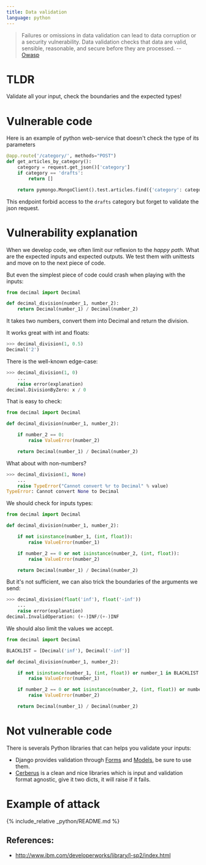 ```yaml
---
title: Data validation
language: python
---
```


> Failures or omissions in data validation can lead to data corruption or a security vulnerability. Data validation checks that data are valid, sensible, reasonable, and secure before they are processed. -- [Owasp](https://en.wikipedia.org/wiki/Data_validation#Validation_and_security)

# TLDR

Validate all your input, check the boundaries and the expected types!

# Vulnerable code

Here is an example of python web-service that doesn't check the type of its parameters

```python
@app.route('/category/', methods="POST")
def get_articles_by_category():
    category = request.get_json()['category']
    if category == 'drafts':
        return []

    return pymongo.MongoClient().test.articles.find({'category': category})
```

This endpoint forbid access to the `drafts` category but forget to validate the json request.

# Vulnerability explanation

When we develop code, we often limit our reflexion to the *happy path*. What are the expected inputs and expected outputs. We test them with unittests and move on to the next piece of code.

But even the simplest piece of code could crash when playing with the inputs:

```python
from decimal import Decimal

def decimal_division(number_1, number_2):
    return Decimal(number_1) / Decimal(number_2)
```

It takes two numbers, convert them into Decimal and return the division.

It works great with int and floats:

```python
>>> decimal_division(1, 0.5)
Decimal('2')
```

There is the well-known edge-case:

```python
>>> decimal_division(1, 0)
    ...
    raise error(explanation)
decimal.DivisionByZero: x / 0
```

That is easy to check:

```python
from decimal import Decimal

def decimal_division(number_1, number_2):

    if number_2 == 0:
        raise ValueError(number_2)

    return Decimal(number_1) / Decimal(number_2)
```

What about with non-numbers?

```python
>>> decimal_division(1, None)
    ...
    raise TypeError("Cannot convert %r to Decimal" % value)
TypeError: Cannot convert None to Decimal
```

We should check for inputs types:

```python
from decimal import Decimal

def decimal_division(number_1, number_2):

    if not isinstance(number_1, (int, float)):
        raise ValueError(number_1)

    if number_2 == 0 or not isinstance(number_2, (int, float)):
        raise ValueError(number_2)

    return Decimal(number_1) / Decimal(number_2)
```

But it's not sufficient, we can also trick the boundaries of the arguments we send:

```python
>>> decimal_division(float('inf'), float('-inf'))
    ...
    raise error(explanation)
decimal.InvalidOperation: (+-)INF/(+-)INF
```

We should also limit the values we accept.

```python
from decimal import Decimal

BLACKLIST = [Decimal('inf'), Decimal('-inf')]

def decimal_division(number_1, number_2):

    if not isinstance(number_1, (int, float)) or number_1 in BLACKLIST:
        raise ValueError(number_1)

    if number_2 == 0 or not isinstance(number_2, (int, float)) or number_2 in BLACKLIST:
        raise ValueError(number_2)

    return Decimal(number_1) / Decimal(number_2)
```

# Not vulnerable code

There is severals Python libraries that can helps you validate your inputs:

- Django provides validation through [Forms](http://djangobook.com/form-validation/) and [Models](https://docs.djangoproject.com/en/1.10/ref/models/instances/#validating-objects), be sure to use them.
- [Cerberus](http://cerberus.readthedocs.io/en/latest/) is a clean and nice libraries which is input and validation format agnostic, give it two dicts, it will raise if it fails.

# Example of attack

{% include_relative _python/README.md %}

## References:

- http://www.ibm.com/developerworks/library/l-sp2/index.html
